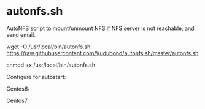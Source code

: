 # autonfs.sh
AutoNFS script to mount/unmount NFS if NFS server is not reachable, and send email.

wget -O  /usr/local/bin/autonfs.sh https://raw.githubusercontent.com/Vudubond/autonfs.sh/master/autonfs.sh

chmod +x /usr/local/bin/autonfs.sh

Configure for autostart:

Centos6:

Centos7:
